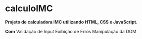 # calculoIMC
**Projeto de calculadora IMC utilizando HTML, CSS e JavaScript.**

**Com**
Validação de Input
Exibição de Erros
Manipulação da DOM
